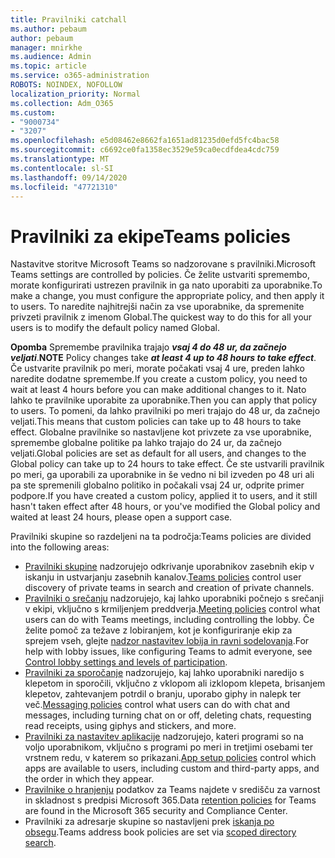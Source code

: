 ```yaml
---
title: Pravilniki catchall
ms.author: pebaum
author: pebaum
manager: mnirkhe
ms.audience: Admin
ms.topic: article
ms.service: o365-administration
ROBOTS: NOINDEX, NOFOLLOW
localization_priority: Normal
ms.collection: Adm_O365
ms.custom:
- "9000734"
- "3207"
ms.openlocfilehash: e5d08462e8662fa1651ad81235d0efd5fc4bac58
ms.sourcegitcommit: c6692ce0fa1358ec3529e59ca0ecdfdea4cdc759
ms.translationtype: MT
ms.contentlocale: sl-SI
ms.lasthandoff: 09/14/2020
ms.locfileid: "47721310"
---
```

# <a name="teams-policies"></a><span data-ttu-id="40167-102">Pravilniki za ekipe</span><span class="sxs-lookup"><span data-stu-id="40167-102">Teams policies</span></span>

<span data-ttu-id="40167-103">Nastavitve storitve Microsoft Teams so nadzorovane s pravilniki.</span><span class="sxs-lookup"><span data-stu-id="40167-103">Microsoft Teams settings are controlled by policies.</span></span> <span data-ttu-id="40167-104">Če želite ustvariti spremembo, morate konfigurirati ustrezen pravilnik in ga nato uporabiti za uporabnike.</span><span class="sxs-lookup"><span data-stu-id="40167-104">To make a change, you must configure the appropriate policy, and then apply it to users.</span></span> <span data-ttu-id="40167-105">To naredite najhitrejši način za vse uporabnike, da spremenite privzeti pravilnik z imenom Global.</span><span class="sxs-lookup"><span data-stu-id="40167-105">The quickest way to do this for all your users is to modify the default policy named Global.</span></span> 

<span data-ttu-id="40167-106">**Opomba** Spremembe pravilnika trajajo ***vsaj 4 do 48 ur, da začnejo veljati***.</span><span class="sxs-lookup"><span data-stu-id="40167-106">**NOTE** Policy changes take ***at least 4 up to 48 hours to take effect***.</span></span> <span data-ttu-id="40167-107">Če ustvarite pravilnik po meri, morate počakati vsaj 4 ure, preden lahko naredite dodatne spremembe.</span><span class="sxs-lookup"><span data-stu-id="40167-107">If you create a custom policy, you need to wait at least 4 hours before you can make additional changes to it.</span></span> <span data-ttu-id="40167-108">Nato lahko te pravilnike uporabite za uporabnike.</span><span class="sxs-lookup"><span data-stu-id="40167-108">Then you can apply that policy to users.</span></span> <span data-ttu-id="40167-109">To pomeni, da lahko pravilniki po meri trajajo do 48 ur, da začnejo veljati.</span><span class="sxs-lookup"><span data-stu-id="40167-109">This means that custom policies can take up to 48 hours to take effect.</span></span> <span data-ttu-id="40167-110">Globalne pravilnike so nastavljene kot privzete za vse uporabnike, spremembe globalne politike pa lahko trajajo do 24 ur, da začnejo veljati.</span><span class="sxs-lookup"><span data-stu-id="40167-110">Global policies are set as default for all users, and changes to the Global policy can take up to 24 hours to take effect.</span></span> <span data-ttu-id="40167-111">Če ste ustvarili pravilnik po meri, ga uporabili za uporabnike in še vedno ni bil izveden po 48 uri ali pa ste spremenili globalno politiko in počakali vsaj 24 ur, odprite primer podpore.</span><span class="sxs-lookup"><span data-stu-id="40167-111">If you have created a custom policy, applied it to users, and it still hasn't taken effect after 48 hours, or you've modified the Global policy and waited at least 24 hours, please open a support case.</span></span>

<span data-ttu-id="40167-112">Pravilniki skupine so razdeljeni na ta področja:</span><span class="sxs-lookup"><span data-stu-id="40167-112">Teams policies are divided into the following areas:</span></span>

- <span data-ttu-id="40167-113">[Pravilniki skupine](https://docs.microsoft.com/MicrosoftTeams/teams-policies) nadzorujejo odkrivanje uporabnikov zasebnih ekip v iskanju in ustvarjanju zasebnih kanalov.</span><span class="sxs-lookup"><span data-stu-id="40167-113">[Teams policies](https://docs.microsoft.com/MicrosoftTeams/teams-policies) control user discovery of private teams in search and creation of private channels.</span></span>  
- <span data-ttu-id="40167-114">[Pravilniki o srečanju](https://docs.microsoft.com/microsoftteams/meeting-policies-in-teams) nadzorujejo, kaj lahko uporabniki počnejo s srečanji v ekipi, vključno s krmiljenjem preddverja.</span><span class="sxs-lookup"><span data-stu-id="40167-114">[Meeting policies](https://docs.microsoft.com/microsoftteams/meeting-policies-in-teams) control what users can do with Teams meetings, including controlling the lobby.</span></span> <span data-ttu-id="40167-115">Če želite pomoč za težave z lobiranjem, kot je konfiguriranje ekip za sprejem vseh, glejte [nadzor nastavitev lobija in ravni sodelovanja](https://docs.microsoft.com/alchemyinsights/bypass-lobby).</span><span class="sxs-lookup"><span data-stu-id="40167-115">For help with lobby issues, like configuring Teams to admit everyone, see [Control lobby settings and levels of participation](https://docs.microsoft.com/alchemyinsights/bypass-lobby).</span></span>
- <span data-ttu-id="40167-116">[Pravilniki za sporočanje](https://docs.microsoft.com/microsoftteams/messaging-policies-in-teams) nadzorujejo, kaj lahko uporabniki naredijo s klepetom in sporočili, vključno z vklopom ali izklopom klepeta, brisanjem klepetov, zahtevanjem potrdil o branju, uporabo giphy in nalepk ter več.</span><span class="sxs-lookup"><span data-stu-id="40167-116">[Messaging policies](https://docs.microsoft.com/microsoftteams/messaging-policies-in-teams) control what users can do with chat and messages, including turning chat on or off, deleting chats, requesting read receipts, using giphys and stickers, and more.</span></span>
- <span data-ttu-id="40167-117">[Pravilniki za nastavitev aplikacije](https://docs.microsoft.com/MicrosoftTeams/teams-app-setup-policies) nadzorujejo, kateri programi so na voljo uporabnikom, vključno s programi po meri in tretjimi osebami ter vrstnem redu, v katerem so prikazani.</span><span class="sxs-lookup"><span data-stu-id="40167-117">[App setup policies](https://docs.microsoft.com/MicrosoftTeams/teams-app-setup-policies) control which apps are available to users, including custom and third-party apps, and the order in which they appear.</span></span>  
- <span data-ttu-id="40167-118">[Pravilnike o hranjenju](https://docs.microsoft.com/microsoftteams/retention-policies) podatkov za Teams najdete v središču za varnost in skladnost s predpisi Microsoft 365.</span><span class="sxs-lookup"><span data-stu-id="40167-118">Data [retention policies](https://docs.microsoft.com/microsoftteams/retention-policies) for Teams are found in the Microsoft 365 security and Compliance Center.</span></span>
- <span data-ttu-id="40167-119">Pravilniki za adresarje skupine so nastavljeni prek [iskanja po obsegu](https://docs.microsoft.com/MicrosoftTeams/teams-scoped-directory-search).</span><span class="sxs-lookup"><span data-stu-id="40167-119">Teams address book policies are set via [scoped directory search](https://docs.microsoft.com/MicrosoftTeams/teams-scoped-directory-search).</span></span>